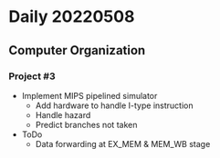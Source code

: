 Daily 20220508
===

## Computer Organization
### Project #3
- Implement MIPS pipelined simulator
  - Add hardware to handle I-type instruction
  - Handle hazard
  - Predict branches not taken
- ToDo
  - Data forwarding at EX_MEM & MEM_WB stage